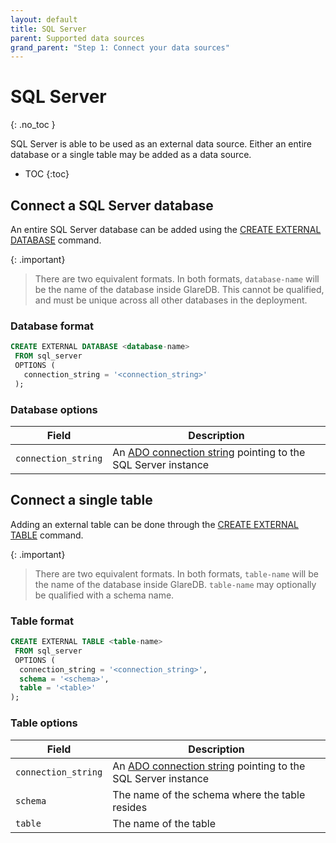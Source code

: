 ```yaml
---
layout: default
title: SQL Server
parent: Supported data sources
grand_parent: "Step 1: Connect your data sources"
---
```


<!-- markdownlint-disable MD022 -->

<!-- prettier-ignore-start -->
# SQL Server
{: .no_toc }
<!-- prettier-ignore-end -->

<!-- markdownlint-enable MD022 -->

SQL Server is able to be used as an external data source. Either an entire
database or a single table may be added as a data source.

<!-- prettier-ignore-start -->

- TOC
{:toc}
<!-- prettier-ignore-end -->

## Connect a SQL Server database

An entire SQL Server database can be added using the [CREATE EXTERNAL DATABASE]
command.

{: .important}

> There are two equivalent formats. In both formats, `database-name` will be the
> name of the database inside GlareDB. This cannot be qualified, and must be
> unique across all other databases in the deployment.

### Database format

```sql
CREATE EXTERNAL DATABASE <database-name>
 FROM sql_server
 OPTIONS (
   connection_string = '<connection_string>'
 );
```

### Database options

| Field               | Description                                                    |
| ------------------- | -------------------------------------------------------------- |
| `connection_string` | An [ADO connection string] pointing to the SQL Server instance |

## Connect a single table

Adding an external table can be done through the [CREATE EXTERNAL TABLE]
command.

{: .important}

> There are two equivalent formats. In both formats, `table-name` will be the
> name of the database inside GlareDB. `table-name` may optionally be qualified
> with a schema name.

### Table format

```sql
CREATE EXTERNAL TABLE <table-name>
 FROM sql_server
 OPTIONS (
  connection_string = '<connection_string>',
  schema = '<schema>',
  table = '<table>'
);
```

### Table options

| Field               | Description                                                    |
| ------------------- | -------------------------------------------------------------- |
| `connection_string` | An [ADO connection string] pointing to the SQL Server instance |
| `schema`            | The name of the schema where the table resides                 |
| `table`             | The name of the table                                          |

<!-- markdownlint-disable line-length -->

[CREATE EXTERNAL TABLE]: /glaredb/sql-commands/create-external-table
[CREATE EXTERNAL DATABASE]: /glaredb/sql-commands/create-external-database
[ADO connection string]: https://learn.microsoft.com/en-us/dotnet/framework/data/adonet/connection-string-syntax#sql-server-authentication-with-sqlclient

<!-- markdownlint-enable line-length -->
